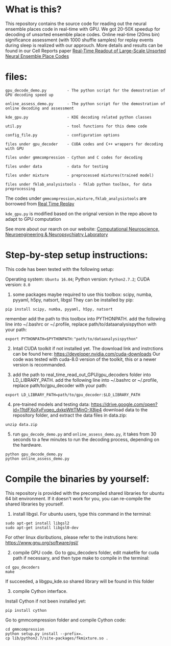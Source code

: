 # What is this?
This repository contains the source code for reading out the neural ensemble places code in real-time with GPU.
We got 20-50X speedup for decoding of unsorted ensemble place codes. Online real-time (20ms bin) significance assessment (with 1000 shuffle samples) for replay events during sleep is realized with our approuch.
More details and results can be found in our Cell Reports paper 
[Real-Time Readout of Large-Scale Unsorted Neural Ensemble Place Codes](https://www.sciencedirect.com/science/article/pii/S2211124718317960)

# files:

```
gpu_decode_demo.py         - The python script for the demostration of GPU decoding speed up

online_assess_demo.py      - The python script for the demostration of online decoding and assessment

kde_gpu.py                 - KDE decoding related python classes

util.py                    - tool functions for this demo code

config_file.py             - configuration options

files under gpu_decoder    - CUDA codes and C++ wrappers for decoding with GPU

files under gmmcompression - Cython and C codes for decoding

files under data           - data for testing

files under mixture        - preprocessed mixtures(trained model)

files under fklab_analysistools - fklab python toolbox, for data preprocessing
```

The codes under `gmmcompression,mixture,fklab_analysistools` are borrowed from
[Real Time Replay](https://bitbucket.org/kloostermannerflab/ciliberti_elife2018_realtimereplay)

`kde_gpu.py` is modified based on the orignal version in the repo above to adapt to GPU computation

See more about our rearch on our website:
[Computational Neuroscience, Neuroengineering & Neuropsychiatry Laboratory](http://www.cn3lab.org/home.html)

# Step-by-step setup instructions:

This code has been tested with the following setup:

Operating system: `Ubuntu 16.04`; 
Python version: `Python2.7.2`; 
CUDA version: `8.0`

1. some packages maybe required to use this toolbox:
scipy, numba, pyyaml, h5py, natsort, libgsl
They can be installed by pip:

```
pip install scipy, numba, pyyaml, h5py, natsort
```

remember add the path to this toolbox into PYTHONPATH.
add the following line into ~/.bashrc or ~/.profile, replace path/to/dataanalysispython with your path:
```
export PYTHONPATH=$PYTHONPATH:"path/to/dataanalysispython"
```
2. Intall CUDA toolkit if not installed yet.
The download link and instrctions can be found here: 
https://developer.nvidia.com/cuda-downloads
Our code was tested with cuda-8.0 version of the toolkit, this or a newer version is recommanded.

3. add the path to real_time_read_out_GPU/gpu_decoders folder into LD_LIBRARY_PATH.
add the following line into ~/.bashrc or ~/.profile, replace path/to/gpu_decoder with your path:

```
export LD_LIBRARY_PATH=path/to/gpu_decoder:$LD_LIBRARY_PATH
```

4. pre-trained models and testing data: https://drive.google.com/open?id=11tdFXoXyFvqeo_dxkpWttTMjnO-X8je4
download data to the repository folder, and extract the data files in data.zip:

```
unzip data.zip
```

5. run `gpu_decode_demo.py` and `online_assess_demo.py`, it takes from 30 seconds to a few minutes to run the decoding process, depending on the hardware. 

```
python gpu_decode_demo.py
python online_assess_demo.py
```

# Compile the binaries by yourself:

This repository is provided with the precompiled shared libraries for ubuntu 64 bit environment. 
If it doesn't work for you, you can re-compile the shared libraries by yourself.

1. install libgsl.
For ubuntu users, type this command in the terminal:

```
sudo apt-get install libgsl2
sudo apt-get install libgsl0-dev
```

For other linux disributions, please refer to the instrutions here:
https://www.gnu.org/software/gsl/

2. compile GPU code.
Go to gpu_decoders folder, edit makefile for cuda path if necessary, and then type make to compile in the terminal:

```
cd gpu_decoders
make
```

If succeeded, a libgpu_kde.so shared library will be found in this folder

3. compile Cython interface.

Install Cython if not been installed yet:

```
pip install cython
```

Go to gmmcompression folder and compile Cython code:

```
cd gmmcompression
python setup.py install --prefix=.
cp lib/python2.7/site-packages/fkmixture.so .
```

